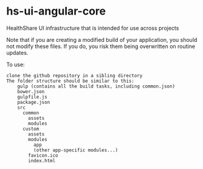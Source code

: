 hs-ui-angular-core
==================

HealthShare UI infrastructure that is intended for use across projects

Note that if you are creating a modified build of your application, you should not modify these files. If you do, you risk them being overwritten on routine updates.

To use:

    clone the github repository in a sibling directory
    The folder structure should be similar to this:
        gulp (contains all the build tasks, including common.json)
        bower.json
        gulpfile.js
        package.json
        src
          common
            assets
            modules
          custom
            assets
            modules
              app
              (other app-specific modules...)
            favicon.ico
            index.html
            
        
        